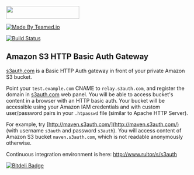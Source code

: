 <img src="http://img.s3auth.com/logo.png" width="200px" height="35px"/>

[![Made By Teamed.io](http://img.teamed.io/btn.svg)](http://www.teamed.io)

[![Build Status](https://travis-ci.org/yegor256/s3auth.svg?branch=master)](https://travis-ci.org/yegor256/s3auth)

## Amazon S3 HTTP Basic Auth Gateway

[s3auth.com](http://www.s3auth.com) is a Basic HTTP Auth gateway
in front of your private Amazon S3 bucket.

Point your `test.example.com` CNAME to `relay.s3auth.com`,
and register the domain in [s3auth.com](http://www.s3auth.com) web panel.
You will be able to access bucket's content in a browser with an HTTP basic auth.
Your bucket will be accessible using your Amazon IAM credentials
and with custom user/password pairs in your `.htpasswd` file
(similar to Apache HTTP Server).

For example, try [http://maven.s3auth.com/](http://maven.s3auth.com/)
(with username `s3auth` and password `s3auth`).
You will access content of Amazon S3 bucket `maven.s3auth.com`,
which is not readable anonymously otherwise.

Continuous integration environment is here: http://www.rultor/s/s3auth

[![Bitdeli Badge](https://d2weczhvl823v0.cloudfront.net/yegor256/s3auth/trend.png)](https://bitdeli.com/free "Bitdeli Badge")


